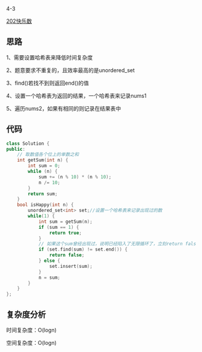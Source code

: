 4-3

[202快乐数](https://leetcode.cn/problems/happy-number/)

## 思路
1、需要设置哈希表来降低时间复杂度

2、题意要求不重复的，且效率最高的是unordered_set

3、find()若找不到则返回end()的值

4、设置一个哈希表为返回的结果，一个哈希表来记录nums1

5、遍历nums2，如果有相同的则记录在结果表中

## 代码
```cpp
class Solution {
public:
    // 取数值各个位上的单数之和
    int getSum(int n) {
        int sum = 0;
        while (n) {
            sum += (n % 10) * (n % 10);
            n /= 10;
        }
        return sum;
    }
    bool isHappy(int n) {
        unordered_set<int> set;//设置一个哈希表来记录出现过的数
        while(1) {
            int sum = getSum(n);
            if (sum == 1) {
                return true;
            }
            // 如果这个sum曾经出现过，说明已经陷入了无限循环了，立刻return false
            if (set.find(sum) != set.end()) {
                return false;
            } else {
                set.insert(sum);
            }
            n = sum;
        }
    }
};
```
## 复杂度分析
时间复杂度：O(logn)

空间复杂度：O(logn)
